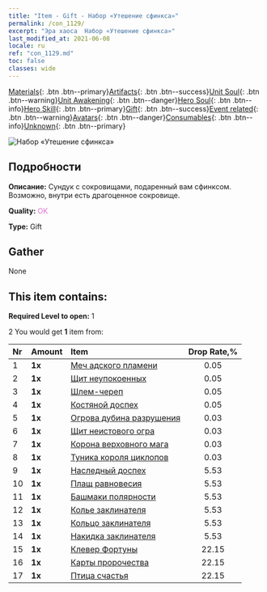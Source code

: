 ```yaml
---
title: "Item - Gift - Набор «Утешение сфинкса»"
permalink: /con_1129/
excerpt: "Эра хаоса  Набор «Утешение сфинкса»"
last_modified_at: 2021-06-08
locale: ru
ref: "con_1129.md"
toc: false
classes: wide
---
```

 [Materials](/ItemsRU/){: .btn .btn--primary}[Artifacts](/ItemsRU/Artifacts/){: .btn .btn--success}[Unit Soul](/ItemsRU/UnitSoul/){: .btn .btn--warning}[Unit Awakening](/ItemsRU/UnitAwakening/){: .btn .btn--danger}[Hero Soul](/ItemsRU/HeroSoul/){: .btn .btn--info}[Hero Skill](/ItemsRU/HeroSkill/){: .btn .btn--primary}[Gift](/ItemsRU/Gift/){: .btn .btn--success}[Event related](/ItemsRU/Events/){: .btn .btn--warning}[Avatars](/ItemsRU/Avatars/){: .btn .btn--danger}[Consumables](/ItemsRU/Consumables/){: .btn .btn--info}[Unknown](/ItemsRU/Unknown/){: .btn .btn--primary}

 ![Набор «Утешение сфинкса»](/images/t/i_907002.png)

## Подробности
 **Описание:** Сундук с сокровищами, подаренный вам сфинксом. Возможно, внутри есть драгоценное сокровище.

 **Quality:** <span style="color: #DA70D6">OK</span>

 **Type:** Gift

## Gather

  None

## This item contains:

 **Required Level to open:** 1

 2 You would get **1** item  from:

  | Nr | Amount |     Item    | Drop Rate,% |
  |:---|:-------|:------------|:---------:|
  | 1 |  **1x** | [Меч адского пламени](/ItemsRU/art_121/) | 0.05 | 
  | 2 |  **1x** | [Щит неупокоенных](/ItemsRU/art_122/) | 0.05 | 
  | 3 |  **1x** | [Шлем-череп](/ItemsRU/art_123/) | 0.05 | 
  | 4 |  **1x** | [Костяной доспех](/ItemsRU/art_124/) | 0.05 | 
  | 5 |  **1x** | [Огрова дубина разрушения](/ItemsRU/art_125/) | 0.03 | 
  | 6 |  **1x** | [Щит неистового огра](/ItemsRU/art_126/) | 0.03 | 
  | 7 |  **1x** | [Корона верховного мага](/ItemsRU/art_127/) | 0.03 | 
  | 8 |  **1x** | [Туника короля циклопов](/ItemsRU/art_128/) | 0.03 | 
  | 9 |  **1x** | [Наследный доспех](/ItemsRU/art_118/) | 5.53 | 
  | 10 |  **1x** | [Плащ равновесия](/ItemsRU/art_119/) | 5.53 | 
  | 11 |  **1x** | [Башмаки полярности](/ItemsRU/art_120/) | 5.53 | 
  | 12 |  **1x** | [Колье заклинателя](/ItemsRU/art_115/) | 5.53 | 
  | 13 |  **1x** | [Кольцо заклинателя](/ItemsRU/art_116/) | 5.53 | 
  | 14 |  **1x** | [Накидка заклинателя](/ItemsRU/art_117/) | 5.53 | 
  | 15 |  **1x** | [Клевер Фортуны](/ItemsRU/art_109/) | 22.15 | 
  | 16 |  **1x** | [Карты пророчества](/ItemsRU/art_110/) | 22.15 | 
  | 17 |  **1x** | [Птица счастья](/ItemsRU/art_111/) | 22.15 | 
